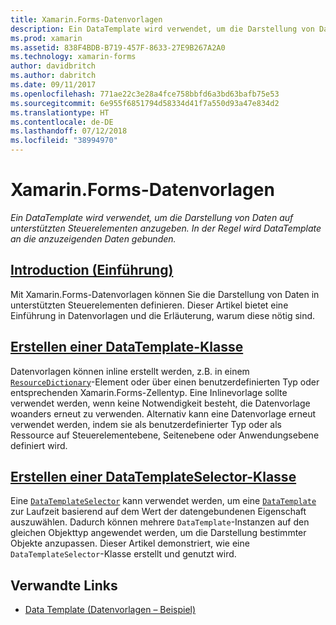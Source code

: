 ```yaml
---
title: Xamarin.Forms-Datenvorlagen
description: Ein DataTemplate wird verwendet, um die Darstellung von Daten auf unterstützten Steuerelementen anzugeben. In der Regel wird DataTemplate an die anzuzeigenden Daten gebunden.
ms.prod: xamarin
ms.assetid: 838F4BDB-B719-457F-8633-27E9B267A2A0
ms.technology: xamarin-forms
author: davidbritch
ms.author: dabritch
ms.date: 09/11/2017
ms.openlocfilehash: 771ae22c3e28a4fce758bbfd6a3bd63bafb75e53
ms.sourcegitcommit: 6e955f6851794d58334d41f7a550d93a47e834d2
ms.translationtype: HT
ms.contentlocale: de-DE
ms.lasthandoff: 07/12/2018
ms.locfileid: "38994970"
---
```

# <a name="xamarinforms-data-templates"></a>Xamarin.Forms-Datenvorlagen

_Ein DataTemplate wird verwendet, um die Darstellung von Daten auf unterstützten Steuerelementen anzugeben. In der Regel wird DataTemplate an die anzuzeigenden Daten gebunden._

## <a name="introductionintroductionmd"></a>[Introduction (Einführung)](introduction.md)

Mit Xamarin.Forms-Datenvorlagen können Sie die Darstellung von Daten in unterstützten Steuerelementen definieren. Dieser Artikel bietet eine Einführung in Datenvorlagen und die Erläuterung, warum diese nötig sind.

## <a name="creating-a-datatemplatecreatingmd"></a>[Erstellen einer DataTemplate-Klasse](creating.md)

Datenvorlagen können inline erstellt werden, z.B. in einem [`ResourceDictionary`](xref:Xamarin.Forms.ResourceDictionary)-Element oder über einen benutzerdefinierten Typ oder entsprechenden Xamarin.Forms-Zellentyp. Eine Inlinevorlage sollte verwendet werden, wenn keine Notwendigkeit besteht, die Datenvorlage woanders erneut zu verwenden. Alternativ kann eine Datenvorlage erneut verwendet werden, indem sie als benutzerdefinierter Typ oder als Ressource auf Steuerelementebene, Seitenebene oder Anwendungsebene definiert wird.

## <a name="creating-a-datatemplateselectorselectormd"></a>[Erstellen einer DataTemplateSelector-Klasse](selector.md)

Eine [`DataTemplateSelector`](xref:Xamarin.Forms.DataTemplateSelector) kann verwendet werden, um eine [`DataTemplate`](xref:Xamarin.Forms.DataTemplate) zur Laufzeit basierend auf dem Wert der datengebundenen Eigenschaft auszuwählen. Dadurch können mehrere `DataTemplate`-Instanzen auf den gleichen Objekttyp angewendet werden, um die Darstellung bestimmter Objekte anzupassen. Dieser Artikel demonstriert, wie eine `DataTemplateSelector`-Klasse erstellt und genutzt wird.


## <a name="related-links"></a>Verwandte Links

- [Data Template (Datenvorlagen – Beispiel)](https://developer.xamarin.com/samples/xamarin-forms/templates/datatemplates/)

